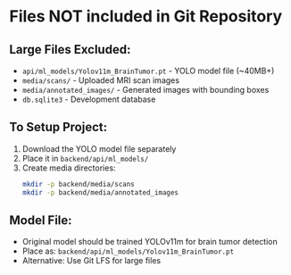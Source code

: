 # Files NOT included in Git Repository

## Large Files Excluded:
- `api/ml_models/Yolov11m_BrainTumor.pt` - YOLO model file (~40MB+)
- `media/scans/` - Uploaded MRI scan images
- `media/annotated_images/` - Generated images with bounding boxes
- `db.sqlite3` - Development database

## To Setup Project:
1. Download the YOLO model file separately
2. Place it in `backend/api/ml_models/`
3. Create media directories:
   ```bash
   mkdir -p backend/media/scans
   mkdir -p backend/media/annotated_images
   ```

## Model File:
- Original model should be trained YOLOv11m for brain tumor detection
- Place as: `backend/api/ml_models/Yolov11m_BrainTumor.pt`
- Alternative: Use Git LFS for large files
